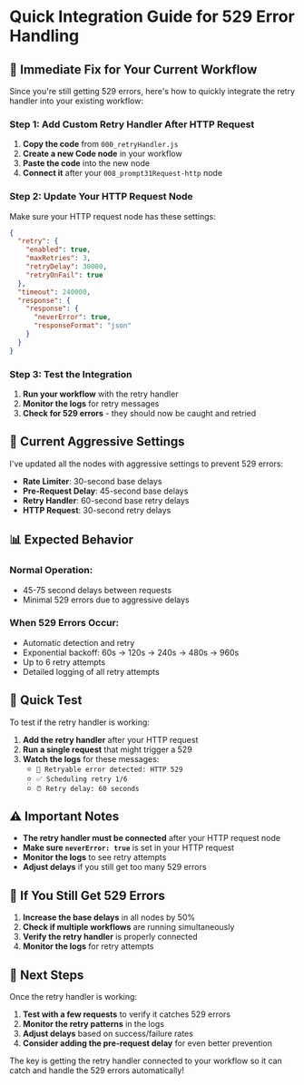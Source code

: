 # Quick Integration Guide for 529 Error Handling

## 🚨 **Immediate Fix for Your Current Workflow**

Since you're still getting 529 errors, here's how to quickly integrate the retry handler into your existing workflow:

### **Step 1: Add Custom Retry Handler After HTTP Request**

1. **Copy the code** from `000_retryHandler.js`
2. **Create a new Code node** in your workflow
3. **Paste the code** into the new node
4. **Connect it** after your `008_prompt31Request-http` node

### **Step 2: Update Your HTTP Request Node**

Make sure your HTTP request node has these settings:

```json
{
  "retry": {
    "enabled": true,
    "maxRetries": 3,
    "retryDelay": 30000,
    "retryOnFail": true
  },
  "timeout": 240000,
  "response": {
    "response": {
      "neverError": true,
      "responseFormat": "json"
    }
  }
}
```

### **Step 3: Test the Integration**

1. **Run your workflow** with the retry handler
2. **Monitor the logs** for retry messages
3. **Check for 529 errors** - they should now be caught and retried

## 🔧 **Current Aggressive Settings**

I've updated all the nodes with aggressive settings to prevent 529 errors:

- **Rate Limiter**: 30-second base delays
- **Pre-Request Delay**: 45-second base delays
- **Retry Handler**: 60-second base retry delays
- **HTTP Request**: 30-second retry delays

## 📊 **Expected Behavior**

### **Normal Operation:**

- 45-75 second delays between requests
- Minimal 529 errors due to aggressive delays

### **When 529 Errors Occur:**

- Automatic detection and retry
- Exponential backoff: 60s → 120s → 240s → 480s → 960s
- Up to 6 retry attempts
- Detailed logging of all retry attempts

## 🚀 **Quick Test**

To test if the retry handler is working:

1. **Add the retry handler** after your HTTP request
2. **Run a single request** that might trigger a 529
3. **Watch the logs** for these messages:
   - `🚨 Retryable error detected: HTTP 529`
   - `✅ Scheduling retry 1/6`
   - `⏰ Retry delay: 60 seconds`

## ⚠️ **Important Notes**

- **The retry handler must be connected** after your HTTP request node
- **Make sure `neverError: true`** is set in your HTTP request
- **Monitor the logs** to see retry attempts
- **Adjust delays** if you still get too many 529 errors

## 🔄 **If You Still Get 529 Errors**

1. **Increase the base delays** in all nodes by 50%
2. **Check if multiple workflows** are running simultaneously
3. **Verify the retry handler** is properly connected
4. **Monitor the logs** for retry attempts

## 📝 **Next Steps**

Once the retry handler is working:

1. **Test with a few requests** to verify it catches 529 errors
2. **Monitor the retry patterns** in the logs
3. **Adjust delays** based on success/failure rates
4. **Consider adding the pre-request delay** for even better prevention

The key is getting the retry handler connected to your workflow so it can catch and handle the 529 errors automatically!
